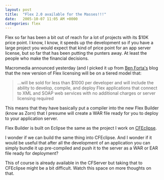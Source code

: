 ```yaml
---
layout: post
title:  "Flex 2.0 available for the Masses!!!"
date:   2005-10-07 11:05 AM +0000
categories: flex
---
```

Flex so far has been a bit out of reach for a lot of projects with its $10K price point. I know, I know, it speeds up the development so if you have a large project you would expect that kind of price point for an app server license, but so far that has been putting the punters away. At least the people who make the financial decisions.

Macromedia announced yesterday (and I picked it up from <a href="http://www.forta.com/blog/index.cfm?mode=e&entry=1761">Ben Forta's</a> blog that the new version of Flex licensing will be on a tiered model that: 

<blockquote>...will be sold for less than $1000 per developer and will include the ability to develop, compile, and deploy Flex applications that connect to XML and SOAP web services with no additional charges or server licensing required
</blockquote>

This means that they have basically put a compiler into the new Flex Builder (know as Zorn) that I presume will create a WAR file ready for you to deploy to your application server. 

Flex Builder is built on Eclipse the same as the project I work on <a href="http://www.cfeclipse.org">CFEclipse</a>.

I wonder if we can build the same thing into CFEclipse. And I wonder if it would be useful that after all the development of an application you can simply bundle it up pre-compiled and push it to the server as a WAR or EAR file ready for deployment?

This of course is already available in the CFServer but taking that to CFEclipse might be a bit difficult. Watch this space on more thoughts on that.
